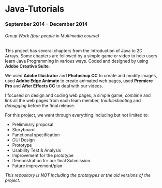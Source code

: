 # Java-Tutorials
### September 2014 – December 2014
###### Group Work (four people in Multimedia course)
This project has several chapters from the Introduction of Java to 2D Arrays.
Some chapters are followed by a simple game or video to help users learn Java Programming in various ways.
Coded and designed by using **Adobe Creative Suite**.

We used **Adobe Illustrator** and **Photoshop CC** to create and modify images,
used **Adobe Edge Animate** to create animated web pages,
used **Premiere Pro** and **After Effects CC** to deal with our videos.

I focused on design and coding web pages, a simple game,
*combine* and link all the web pages from each team member,
*troubleshooting* and *debugging* before the final release.

For this project, we went through everything including but not limited to:

* Preliminary proposal
* Storyboard
* Functional specification
* GUI Design
* Prototype
* Usability Test & Analysis
* Improvement for the prototype
* Demonstration for our final Submission
* Future improvement/plan

*This repository is NOT including the prototypes or the old versions of the project.*
